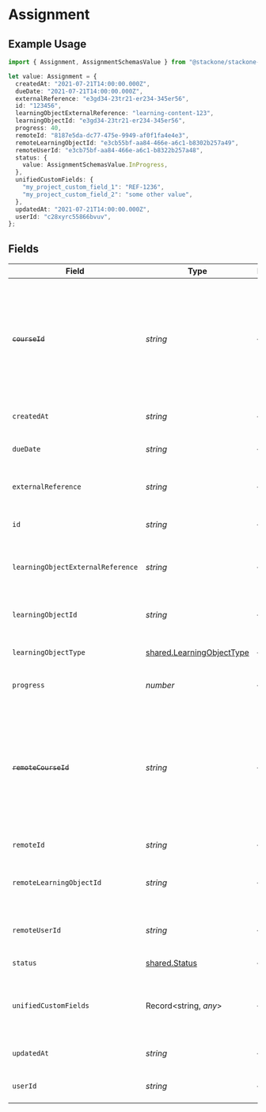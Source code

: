 # Assignment

## Example Usage

```typescript
import { Assignment, AssignmentSchemasValue } from "@stackone/stackone-client-ts/sdk/models/shared";

let value: Assignment = {
  createdAt: "2021-07-21T14:00:00.000Z",
  dueDate: "2021-07-21T14:00:00.000Z",
  externalReference: "e3gd34-23tr21-er234-345er56",
  id: "123456",
  learningObjectExternalReference: "learning-content-123",
  learningObjectId: "e3gd34-23tr21-er234-345er56",
  progress: 40,
  remoteId: "8187e5da-dc77-475e-9949-af0f1fa4e4e3",
  remoteLearningObjectId: "e3cb55bf-aa84-466e-a6c1-b8302b257a49",
  remoteUserId: "e3cb75bf-aa84-466e-a6c1-b8322b257a48",
  status: {
    value: AssignmentSchemasValue.InProgress,
  },
  unifiedCustomFields: {
    "my_project_custom_field_1": "REF-1236",
    "my_project_custom_field_2": "some other value",
  },
  updatedAt: "2021-07-21T14:00:00.000Z",
  userId: "c28xyrc55866bvuv",
};
```

## Fields

| Field                                                                                                                                                                                         | Type                                                                                                                                                                                          | Required                                                                                                                                                                                      | Description                                                                                                                                                                                   | Example                                                                                                                                                                                       |
| --------------------------------------------------------------------------------------------------------------------------------------------------------------------------------------------- | --------------------------------------------------------------------------------------------------------------------------------------------------------------------------------------------- | --------------------------------------------------------------------------------------------------------------------------------------------------------------------------------------------- | --------------------------------------------------------------------------------------------------------------------------------------------------------------------------------------------- | --------------------------------------------------------------------------------------------------------------------------------------------------------------------------------------------- |
| ~~`courseId`~~                                                                                                                                                                                | *string*                                                                                                                                                                                      | :heavy_minus_sign:                                                                                                                                                                            | : warning: ** DEPRECATED **: This will be removed in a future release, please migrate away from it as soon as possible.<br/><br/>The course ID associated with this assignment                | 16873-ENG-1                                                                                                                                                                                   |
| `createdAt`                                                                                                                                                                                   | *string*                                                                                                                                                                                      | :heavy_minus_sign:                                                                                                                                                                            | The date the assignment was created                                                                                                                                                           | 2021-07-21T14:00:00.000Z                                                                                                                                                                      |
| `dueDate`                                                                                                                                                                                     | *string*                                                                                                                                                                                      | :heavy_minus_sign:                                                                                                                                                                            | The date the assignment is due to be completed                                                                                                                                                | 2021-07-21T14:00:00.000Z                                                                                                                                                                      |
| `externalReference`                                                                                                                                                                           | *string*                                                                                                                                                                                      | :heavy_minus_sign:                                                                                                                                                                            | The external reference associated with this assignment                                                                                                                                        | e3gd34-23tr21-er234-345er56                                                                                                                                                                   |
| `id`                                                                                                                                                                                          | *string*                                                                                                                                                                                      | :heavy_minus_sign:                                                                                                                                                                            | The ID associated with this assignment                                                                                                                                                        | 123456                                                                                                                                                                                        |
| `learningObjectExternalReference`                                                                                                                                                             | *string*                                                                                                                                                                                      | :heavy_minus_sign:                                                                                                                                                                            | The external reference of the learning object associated with this assignment                                                                                                                 | learning-content-123                                                                                                                                                                          |
| `learningObjectId`                                                                                                                                                                            | *string*                                                                                                                                                                                      | :heavy_minus_sign:                                                                                                                                                                            | The learning_object_id associated with this assignment                                                                                                                                        | e3gd34-23tr21-er234-345er56                                                                                                                                                                   |
| `learningObjectType`                                                                                                                                                                          | [shared.LearningObjectType](../../../sdk/models/shared/learningobjecttype.md)                                                                                                                 | :heavy_minus_sign:                                                                                                                                                                            | The learning object type of the assignment                                                                                                                                                    |                                                                                                                                                                                               |
| `progress`                                                                                                                                                                                    | *number*                                                                                                                                                                                      | :heavy_minus_sign:                                                                                                                                                                            | The progress associated with this assigment                                                                                                                                                   | 40                                                                                                                                                                                            |
| ~~`remoteCourseId`~~                                                                                                                                                                          | *string*                                                                                                                                                                                      | :heavy_minus_sign:                                                                                                                                                                            | : warning: ** DEPRECATED **: This will be removed in a future release, please migrate away from it as soon as possible.<br/><br/>Provider's unique identifier of the course related to the assignment | e3cb75bf-aa84-466e-a6c1-b8322b257a48                                                                                                                                                          |
| `remoteId`                                                                                                                                                                                    | *string*                                                                                                                                                                                      | :heavy_minus_sign:                                                                                                                                                                            | Provider's unique identifier                                                                                                                                                                  | 8187e5da-dc77-475e-9949-af0f1fa4e4e3                                                                                                                                                          |
| `remoteLearningObjectId`                                                                                                                                                                      | *string*                                                                                                                                                                                      | :heavy_minus_sign:                                                                                                                                                                            | Provider's unique identifier of the learning object related to the assignment                                                                                                                 | e3cb55bf-aa84-466e-a6c1-b8302b257a49                                                                                                                                                          |
| `remoteUserId`                                                                                                                                                                                | *string*                                                                                                                                                                                      | :heavy_minus_sign:                                                                                                                                                                            | Provider's unique identifier of the user related to the assignment                                                                                                                            | e3cb75bf-aa84-466e-a6c1-b8322b257a48                                                                                                                                                          |
| `status`                                                                                                                                                                                      | [shared.Status](../../../sdk/models/shared/status.md)                                                                                                                                         | :heavy_minus_sign:                                                                                                                                                                            | The status of the assignment                                                                                                                                                                  |                                                                                                                                                                                               |
| `unifiedCustomFields`                                                                                                                                                                         | Record<string, *any*>                                                                                                                                                                         | :heavy_minus_sign:                                                                                                                                                                            | Custom Unified Fields configured in your StackOne project                                                                                                                                     | {<br/>"my_project_custom_field_1": "REF-1236",<br/>"my_project_custom_field_2": "some other value"<br/>}                                                                                      |
| `updatedAt`                                                                                                                                                                                   | *string*                                                                                                                                                                                      | :heavy_minus_sign:                                                                                                                                                                            | The date the assignment was last updated                                                                                                                                                      | 2021-07-21T14:00:00.000Z                                                                                                                                                                      |
| `userId`                                                                                                                                                                                      | *string*                                                                                                                                                                                      | :heavy_minus_sign:                                                                                                                                                                            | The user ID associated with this assignment                                                                                                                                                   | c28xyrc55866bvuv                                                                                                                                                                              |